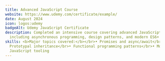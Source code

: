 ```yaml
---
title: Advanced JavaScript Course
website: https://www.udemy.com/certificate/example/
date: August 2024
icon: logos:udemy
badgeAlt: Udemy JavaScript Certificate
description: Completed an intensive course covering advanced JavaScript concepts
  including asynchronous programming, design patterns, and modern ES6+ features.
skills: <b>Major topics covered:</b></br>• Promises and async/await</br>•
  Prototypal inheritance</br>• Functional programming patterns</br>• Modern
  JavaScript tooling
---
```

